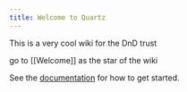 ```yaml
---
title: Welcome to Quartz
---
```


This is a very cool wiki for the DnD trust

go to [[Welcome]] as the star of the wiki






See the [documentation](https://quartz.jzhao.xyz) for how to get started.
